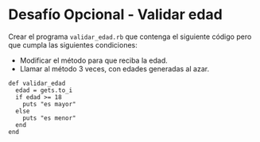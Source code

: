 # Desafío Opcional - Validar edad

Crear el programa ```validar_edad.rb``` que contenga el siguiente código pero que cumpla las siguientes condiciones:

- Modificar el método para que reciba la edad.
- Llamar al método 3 veces, con edades generadas al azar.

```
def validar_edad
  edad = gets.to_i
  if edad >= 18
    puts "es mayor"
  else
    puts "es menor"
  end
end
```
